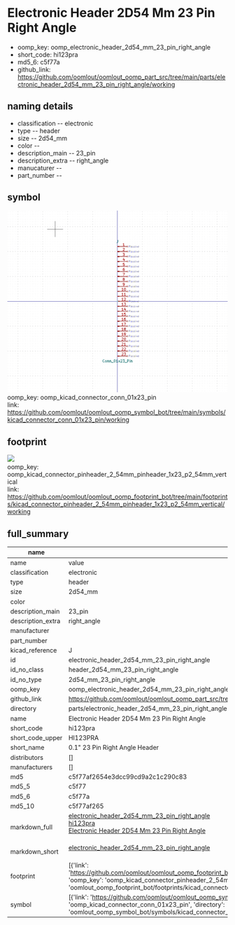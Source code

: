 # Electronic Header 2D54 Mm 23 Pin Right Angle

  
* oomp_key: oomp_electronic_header_2d54_mm_23_pin_right_angle 
* short_code: hi123pra
* md5_6: c5f77a  
* github_link: https://github.com/oomlout/oomlout_oomp_part_src/tree/main/parts/electronic_header_2d54_mm_23_pin_right_angle/working  
## naming details
* classification -- electronic
* type -- header
* size -- 2d54_mm
* color -- 
* description_main -- 23_pin
* description_extra -- right_angle
* manucaturer -- 
* part_number -- 



## symbol

![](symbol/0/working/working_600.png)  
oomp_key: oomp_kicad_connector_conn_01x23_pin  
link: https://github.com/oomlout/oomlout_oomp_symbol_bot/tree/main/symbols/kicad_connector_conn_01x23_pin/working  

## footprint

![](footprint/0/working/working_600.png)  
oomp_key: oomp_kicad_connector_pinheader_2_54mm_pinheader_1x23_p2_54mm_vertical  
link: https://github.com/oomlout/oomlout_oomp_footprint_bot/tree/main/footprints/kicad_connector_pinheader_2_54mm_pinheader_1x23_p2_54mm_vertical/working  

## full_summary
| name | value | 
| --- | --- | 
| name | value | 
| classification | electronic | 
| type | header | 
| size | 2d54_mm | 
| color |  | 
| description_main | 23_pin | 
| description_extra | right_angle | 
| manufacturer |  | 
| part_number |  | 
| kicad_reference | J | 
| id | electronic_header_2d54_mm_23_pin_right_angle | 
| id_no_class | header_2d54_mm_23_pin_right_angle | 
| id_no_type | 2d54_mm_23_pin_right_angle | 
| oomp_key | oomp_electronic_header_2d54_mm_23_pin_right_angle | 
| github_link | https://github.com/oomlout/oomlout_oomp_part_src/tree/main/parts/electronic_header_2d54_mm_23_pin_right_angle/working | 
| directory | parts/electronic_header_2d54_mm_23_pin_right_angle | 
| name | Electronic Header 2D54 Mm 23 Pin Right Angle | 
| short_code | hi123pra | 
| short_code_upper | HI123PRA | 
| short_name | 0.1" 23 Pin Right Angle Header | 
| distributors | [] | 
| manufacturers | [] | 
| md5 | c5f77af2654e3dcc99cd9a2c1c290c83 | 
| md5_5 | c5f77 | 
| md5_6 | c5f77a | 
| md5_10 | c5f77af265 | 
| markdown_full | [electronic_header_2d54_mm_23_pin_right_angle](https://github.com/oomlout/oomlout_oomp_part_src/tree/main/parts/electronic_header_2d54_mm_23_pin_right_angle/working)<br>[hi123pra](https://github.com/oomlout/oomlout_oomp_part_src/tree/main/parts/electronic_header_2d54_mm_23_pin_right_angle/working)<br>[Electronic Header 2D54 Mm 23 Pin Right Angle](https://github.com/oomlout/oomlout_oomp_part_src/tree/main/parts/electronic_header_2d54_mm_23_pin_right_angle/working)<br><br> | 
| markdown_short | [electronic_header_2d54_mm_23_pin_right_angle](https://github.com/oomlout/oomlout_oomp_part_src/tree/main/parts/electronic_header_2d54_mm_23_pin_right_angle/working)<br><br> | 
| footprint | [{'link': 'https://github.com/oomlout/oomlout_oomp_footprint_bot/tree/main/foootprntss/kicad_connector_pinheader_2_54mm_pinheader_1x23_p2_54mm_vertical', 'oomp_key': 'oomp_kicad_connector_pinheader_2_54mm_pinheader_1x23_p2_54mm_vertical', 'directory': 'oomlout_oomp_footprint_bot/footprints/kicad_connector_pinheader_2_54mm_pinheader_1x23_p2_54mm_vertical//working/working.kicad_mod'}] | 
| symbol | [{'link': 'https://github.com/oomlout/oomlout_oomp_symbol_bot/tree/main/symbols/kicad_connector_conn_01x23_pin', 'oomp_key': 'oomp_kicad_connector_conn_01x23_pin', 'directory': 'oomlout_oomp_symbol_bot/symbols/kicad_connector_conn_01x23_pin//working/working.kicad_sym'}] | 
